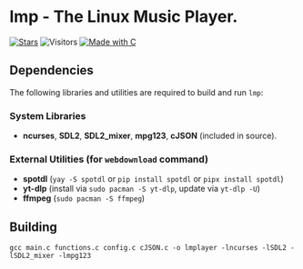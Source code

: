# lmp - The Linux Music Player.

[![Stars](https://img.shields.io/github/stars/Zer0Flux86/lmp?label=Stars&labelColor=%23c2c2c2&color=%23555555&style=for-the-badge)](https://github.com/Zer0Flux86/lmp/stargazers)
![Visitors](https://img.shields.io/badge/Visitors-11-%23555555?labelColor=%23c2c2c2&style=for-the-badge)
[![Made with C](https://img.shields.io/badge/Made%20with-C-blue?labelColor=%23c2c2c2&color=%23555555&style=for-the-badge)](https://en.wikipedia.org/wiki/C_(programming_language))

## Dependencies

The following libraries and utilities are required to build and run `lmp`:

### System Libraries
*   **ncurses**, **SDL2**, **SDL2_mixer**, **mpg123**, **cJSON** (included in source).

### External Utilities (for `webdownload` command)

*   **spotdl** (`yay -S spotdl` or `pip install spotdl` or `pipx install spotdl`)  
*   **yt-dlp** (install via `sudo pacman -S yt-dlp`, update via `yt-dlp -U`)  
*   **ffmpeg** (`sudo pacman -S ffmpeg`)


## Building

    gcc main.c functions.c config.c cJSON.c -o lmplayer -lncurses -lSDL2 -lSDL2_mixer -lmpg123
